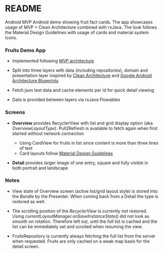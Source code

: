 # README 

Android MVP Android demo showing fruit fact cards. The app showcases usage of MVP + Clean Architecture combined with rxJava. 
The look follows the Material Design Guidelines with usage of cards and material system icons.


### Fruits Demo App

* Implemented following [MVP architecture](https://en.wikipedia.org/wiki/Model%E2%80%93view%E2%80%93presenter)
* Split into three layers with data (including repositories), domain and presentation layer inspired by [Clean Architecture](https://8thlight.com/blog/uncle-bob/2012/08/13/the-clean-architecture.html) and [Google Android Architecture Blueprints](https://github.com/googlesamples/android-architecture)

* Fetch json test data and cache elements per id for quick detail viewing

* Data is provided between layers via rxJava Flowables


### Screens

* **Overview** provides RecyclerView with list and grid display option (aka *OverviewLayoutType*). Pull2Refresh is available to fetch again when first started without network connection

  * Using CardView for fruits in list since content is more than three lines of text
  * Card layouts follow [Material Design Guidelines](https://material.io/guidelines/components/cards.html#cards-content)

* **Detail** provides larger image of one entry, square and fully visible in both portrait and landscape


### Notes

* View state of Overview screen (active list/grid layout style) is stored into the *Bundle* by the Presenter. When coming back from a Detail the type is restored as well.

* The scrolling position of the *RecyclerView* is currently not restored. Using *currentLayoutManager.onSaveInstanceState()* did not look as smooth on rotation. Therefore left out, until the full list is cached and the list can be immediately set and scrolled when resuming the view.

* FruitsRepository is currently always fetching the full list from the server when requested. Fruits are only cached on a weak map basis for the detail screen.

